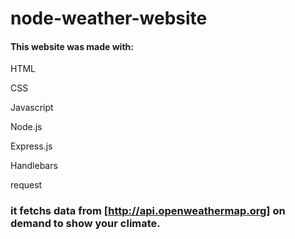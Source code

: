 # node-weather-website

#### This website was made with: 

HTML 

CSS 

Javascript

Node.js

Express.js

Handlebars

request

### it fetchs data from [http://api.openweathermap.org] on demand to show your climate.

